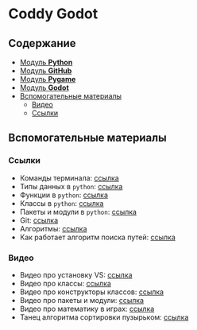 # Coddy Godot

## Содержание

- [Модуль **Python**](./Modules/Module-1-Python/)
- [Модуль **GitHub**](./Modules/Module-2-GitHub/)
- [Модуль **Pygame**](./Modules/Module-3-Pygame/)
- [Модуль **Godot**](./Modules/Module-4-Godot/)
- [Вспомогательные материалы](#вспомогательные-материалы)
  - [Видео](#видео)
  - [Ссылки](#ссылки)

## Вспомогательные материалы

### Ссылки

- Команды терминала: [ссылка](./Modules/terminal-commands.md)
- Типы данных в `python`: [ссылка]( https://proglib.io/p/samouchitel-po-python-dlya-nachinayushchih-chast-3-tipy-dannyh-preobrazovanie-i-bazovye-operacii-2022-10-14)
- Функции в `python`: [ссылка](https://pythonworld.ru/tipy-dannyx-v-python/vse-o-funkciyax-i-ix-argumentax.html)
- Классы в `python`: [ссылка](https://python-scripts.com/python-class)
- Пакеты и модули в `python`: [ссылка](https://habr.com/ru/articles/718828/)
- Git: [ссылка](https://habr.com/ru/articles/541258/)
- Алгоритмы: [ссылка](https://blog.skillfactory.ru/glossary/algoritm/#:~:text=%D0%90%D0%BB%D0%B3%D0%BE%D1%80%D0%B8%D1%82%D0%BC%20%E2%80%94%20%D1%8D%D1%82%D0%BE%20%D1%87%D0%B5%D1%82%D0%BA%D0%B0%D1%8F%20%D0%BF%D0%BE%D1%81%D0%BB%D0%B5%D0%B4%D0%BE%D0%B2%D0%B0%D1%82%D0%B5%D0%BB%D1%8C%D0%BD%D0%BE%D1%81%D1%82%D1%8C%20%D0%B4%D0%B5%D0%B9%D1%81%D1%82%D0%B2%D0%B8%D0%B9,%D0%B4%D0%BB%D1%8F%20%D1%80%D0%B5%D1%88%D0%B5%D0%BD%D0%B8%D1%8F%20%D0%B7%D0%B0%D0%B4%D0%B0%D1%87%D0%B8%20%D1%8D%D1%84%D1%84%D0%B5%D0%BA%D1%82%D0%B8%D0%B2%D0%BD%D1%8B%D0%BC%20%D1%81%D0%BF%D0%BE%D1%81%D0%BE%D0%B1%D0%BE%D0%BC.)
- Как работает алгоритм поиска путей: [ссылка](https://www.youtube.com/watch?v=gCclsviUeUk)

### Видео

- Видео про установку VS: [ссылка](https://www.youtube.com/watch?v=ryosJYNOTjI)
- Видео про классы: [ссылка](https://www.youtube.com/watch?v=XmCAGUo5k70)
- Видео про конструкторы классов: [ссылка](https://www.youtube.com/watch?v=m4Dc8S_S-I8)
- Видео про пакеты и модули: [ссылка](https://www.youtube.com/watch?v=VCRxOdCueqM)
- Видео про математику в играх: [ссылка](https://www.youtube.com/watch?v=yecPG74pU8o)
- Танец алгоритма сортировки пузырьком: [ссылка](https://www.youtube.com/watch?v=5JMInXAtnQg)
